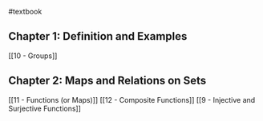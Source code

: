 #textbook
## Chapter 1: Definition and Examples
[[10 - Groups]]
## Chapter 2: Maps and Relations on Sets
[[11 - Functions (or Maps)]]
[[12 - Composite Functions]]
[[9 - Injective and Surjective Functions]]